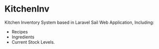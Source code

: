 # KitchenInv
Kitchen Inventory System based in Laravel Sail Web Application, Including:
- Recipes
- Ingredients
- Current Stock Levels.
